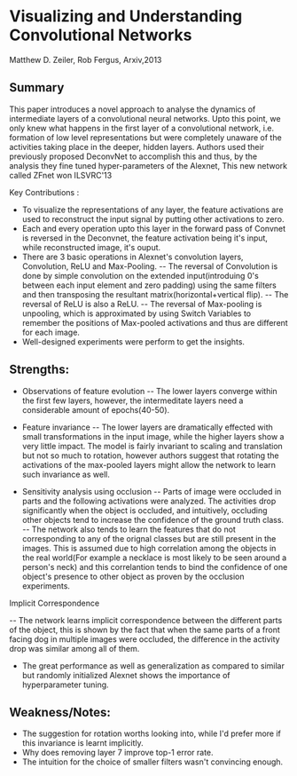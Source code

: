 # Visualizing and Understanding Convolutional Networks

Matthew D. Zeiler, Rob Fergus, Arxiv,2013	

## Summary	

This paper introduces a novel approach to analyse the dynamics of intermediate layers of a convolutional neural networks. Upto this point,
 we only knew what happens in the first layer of a convolutional network, i.e. formation of low level representations but were completely unaware of
 the activities taking place in the deeper, hidden layers. Authors used their previously proposed DeconvNet to accomplish this and thus, by the analysis they fine tuned hyper-parameters of the Alexnet, This new network called ZFnet won ILSVRC'13

Key Contributions :

- To visualize the representations of any layer, the feature activations are used to reconstruct the input signal by putting other activations to zero.
- Each and every operation upto this layer in the forward pass of Convnet is reversed in the Deconvnet, the feature activation being it's input, while reconstructed image, it's ouput.
- There are 3 basic operations in Alexnet's convolution layers, Convolution, ReLU and Max-Pooling. 
-- The reversal of Convolution is done by simple convolution on the extended input(introduing 0's between each input element and zero padding) using the same filters and then transposing the resultant matrix(horizontal+vertical flip).
-- The reversal of ReLU is also a ReLU.
-- The reversal of Max-pooling is unpooling, which is approximated by using Switch Variables to remember the positions of Max-pooled activations and thus are different for each image.
- Well-designed experiments were perform to get the insights.

## Strengths:
- Observations of feature evolution
-- The lower layers converge within the first few layers, however, the intermeditate layers need a considerable amount of epochs(40-50).

- Feature invariance
-- The lower layers are dramatically effected with small transformations in the input image, while the higher layers show a very little impact. The model is fairly invariant to scaling and translation but not so much to rotation, however authors suggest that rotating the activations of the max-pooled layers might allow the network to learn such invariance as well.

- Sensitivity analysis using occlusion
-- Parts of image were occluded in parts and the following activations were analyzed. The activities drop significantly when the object is occluded, and intuitively, occluding other objects tend to increase the confidence of the ground truth class.
-- The network also tends to learn the features that do not corresponding to any of the orignal classes but are still present in the images. This is assumed due to high correlation among the objects in the real world(For example a necklace is most likely to be seen around a person's neck) and this correlantion tends to bind the confidence of one object's presence to other object as proven by the occlusion experiments.

Implicit Correspondence

-- The network learns implicit correspondence between the different parts of the object, this is shown by the fact that when the same parts of a front facing dog in multiple images were occluded, the difference in the activity drop was similar among all of them.

- The great performance as well as generalization as compared to similar but randomly initialized Alexnet shows the importance of hyperparameter tuning.

## Weakness/Notes:

- The suggestion for rotation worths looking into, while I'd prefer more if this invariance is learnt implicitly.
- Why does removing layer 7 improve top-1 error rate.
- The intuition for the choice of smaller filters wasn't convincing enough.
